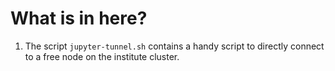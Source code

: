 # What is in here?

1. The script `jupyter-tunnel.sh` contains a handy script to directly connect to a free node on the institute cluster.
